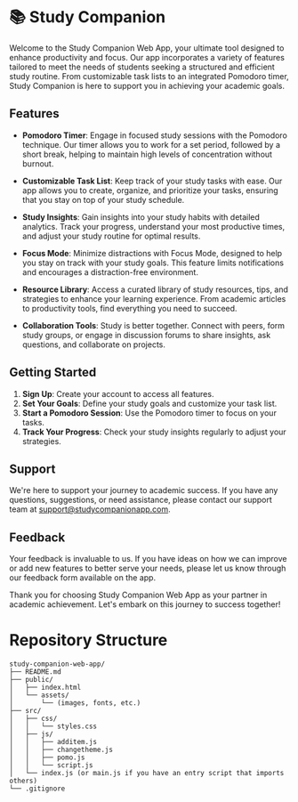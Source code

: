 # 📚 Study Companion

Welcome to the Study Companion Web App, your ultimate tool designed to enhance productivity and focus. Our app incorporates a variety of features tailored to meet the needs of students seeking a structured and efficient study routine. From customizable task lists to an integrated Pomodoro timer, Study Companion is here to support you in achieving your academic goals.

## Features

- **Pomodoro Timer**: Engage in focused study sessions with the Pomodoro technique. Our timer allows you to work for a set period, followed by a short break, helping to maintain high levels of concentration without burnout.

- **Customizable Task List**: Keep track of your study tasks with ease. Our app allows you to create, organize, and prioritize your tasks, ensuring that you stay on top of your study schedule.

- **Study Insights**: Gain insights into your study habits with detailed analytics. Track your progress, understand your most productive times, and adjust your study routine for optimal results.

- **Focus Mode**: Minimize distractions with Focus Mode, designed to help you stay on track with your study goals. This feature limits notifications and encourages a distraction-free environment.

- **Resource Library**: Access a curated library of study resources, tips, and strategies to enhance your learning experience. From academic articles to productivity tools, find everything you need to succeed.

- **Collaboration Tools**: Study is better together. Connect with peers, form study groups, or engage in discussion forums to share insights, ask questions, and collaborate on projects.

## Getting Started

1. **Sign Up**: Create your account to access all features.
2. **Set Your Goals**: Define your study goals and customize your task list.
3. **Start a Pomodoro Session**: Use the Pomodoro timer to focus on your tasks.
4. **Track Your Progress**: Check your study insights regularly to adjust your strategies.

## Support

We're here to support your journey to academic success. If you have any questions, suggestions, or need assistance, please contact our support team at support@studycompanionapp.com.

## Feedback

Your feedback is invaluable to us. If you have ideas on how we can improve or add new features to better serve your needs, please let us know through our feedback form available on the app.

Thank you for choosing Study Companion Web App as your partner in academic achievement. Let's embark on this journey to success together!

# Repository Structure

```
study-companion-web-app/
├── README.md
├── public/
│   ├── index.html
│   └── assets/
│       └── (images, fonts, etc.)
├── src/
│   ├── css/
│   │   └── styles.css
│   ├── js/
│   │   ├── additem.js
│   │   ├── changetheme.js
│   │   ├── pomo.js
│   │   └── script.js
│   └── index.js (or main.js if you have an entry script that imports others)
└── .gitignore
```

